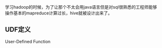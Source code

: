 学习hadoop的时候，为了让那个不太会用java语言但是对sql很熟悉的工程师能够操作基本的mapreduce计算过长，hive就被设计出来了。

UDF定义
--
User-Defined Function
